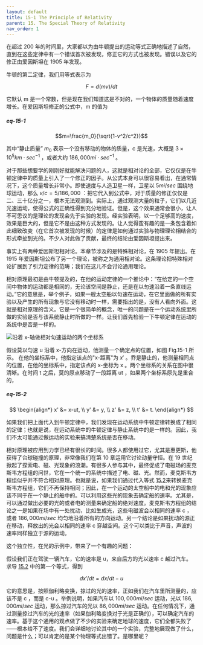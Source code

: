 ```yaml
---
layout: default
title: 15-1 The Principle of Relativity
parent: 15. The Special Theory of Relativity
nav_order: 1
---
```

在超过 200 年的时间里，大家都以为由牛顿提出的运动等式正确地描述了自然，直到在这些定律中有一个错误首次被发现，修正它的方式也被发现。错误以及它的修正由爱因斯坦在 1905 年发现。

牛顿的第二定律，我们用等式表示为

$$F=d(mv)/dt$$

它默认 m 是一个常数，但是现在我们知道这是不对的，一个物体的质量随着速度增长。在爱因斯坦修正的公式中，m 的值为

##### eq-15-1

$$m=\frac{m_0}{\sqrt{1-v^2/c^2}}$$

其中“静止质量” $m_0$ 表示一个没有移动的物体的质量，c 是光速，大概是 $3 \times 10^5 km \cdot sec^{-1}$ ，或者大约 $186,000 mi \cdot sec^{-1}$ 。

对于那些想要学的刚刚好就能解决问题的人，这就是相对论的全部，它仅仅是在牛顿定律中的质量上引入了一个修正的因子。从公式本身可以很容易看出，在通常情况下，这个质量增长非常小。即使速度与人造卫星一样，卫星以 $5 mi/sec$ 围绕地球运动，那么 $v/c=5/186,000$ ：把它代入到公式中，对于质量的修正仅仅是二、三十亿分之一，根本无法观测到。实际上，通过观测大量的粒子，它们以几近光速运动，使得公式的正确性得到充分地验证。但是，这个效果通常会很小，让人不可思议的是理论的发现会先于实验的发现。经实验表明，以一个足够高的速度，效果是巨大的，但是它不是由这种方式发现的。让人觉得蛮有趣的是一条包含着如此细致改变（在它首次被发现的时候）的定律是如何通过实验与物理理论相结合的形式牵扯到光的。不少人对此做了贡献，最终的结论由爱因斯坦提出来。

事实上有两种爱因斯坦相对论。本章节涉及的是特殊相对论，在 1905 年提出。在 1915 年爱因斯坦公布了另一个理论，被称之为通用相对论。这条理论把特殊相对论扩展到了引力定律的范畴；我们在这儿不会讨论通用理论。

相对原理最初是由牛顿提及的，在他的运动定律的一个推论中：“在给定的一个空间中物体的运动都是相同的，无论该空间是静止，还是在以匀速沿着一条直线运动。”它的意思是，举个例子，如果一艘太空船以匀速在运动，在它里面做的所有实验以及产生的所有现象与它没有移动时一样，需要指出的是，没有人看向外面。这就是相对原理的含义。它是一个很简单的概念，唯一的问题是在一个运动系统里所做的实验是否与该系统静止时所做的一样。让我们首先检验一下牛顿定律在运动的系统中是否是一样的。

![沿着 x-轴做相对匀速运动的两个坐标系](/notes-of-feynman-lectures-on-physics/assets/volume-1/fig-15-1.png)

假设莫以匀速 u 沿着 x-方向在运动，他测量一个确定点的位置，如图 Fig.15-1 所示。 在他的坐标系中，他指定该点的"x-距离"为 $x'$ 。乔是静止的，他测量相同点的位置，在他的坐标系中，指定该点的 x-坐标为 x 。两个坐标系的关系在图中很清晰。在时间 t 之后，莫的原点移动了一段距离 ut ，如果两个坐标系原先是重合的，

##### eq-15-2

$$
\begin{align*}
x' &= x-ut, \\
y' &= y, \\
z' &= z, \\
t' &= t.
\end{align*}
$$

如果我们把上面代入到牛顿定律中，我们发现在运动系统中牛顿定律转换成了相同的定律；也就是说，在运动系统中的牛顿定律与静止系统中的是一样的。因此，我们不太可能通过做运动的实验来搞清楚系统是否在移动。

相对原理被应用到力学已经有很长的时间。很多人都使用过它，尤其是惠更斯，他获得了台球碰撞的原理，非常像我们在第 10 章运用它讨论动量守恒。在 19 世纪掀起了探索电、磁、光现象的浪潮。有很多人参与其中，最终促成了电磁场的麦克斯韦方程组的问世，它在一个统一的系统中描述了电、磁、光。然而，麦克斯韦方程组似乎并不符合相对原理。也就是说，如果我们通过代入等式 [15.2](/volume-1/15-the-special-theory-of-relativity/15-1-the-principle-of-relativity.html#eq-15-2)来转换麦克斯韦方程组，它们不再保持相同；因此，在一个运动的太空船中的电和光的现象应该不同于在一个静止的船中的。可以利用这些光的现象去确定船的速率。尤其是，可以通过做出必要的光的或者电的测量来确定船的绝对速度。麦克斯韦方程组的结论之一是如果在场中有一处扰动，比如生成光，这些电磁波会以相同的速率 c ，或者 $186,000 mi/sec$ 均匀地沿着所有的方向运动。另一个结论是如果扰动的源正在移动，释放出的光会以相同的速率 c 穿越空间。这个可以类比于声音，声波的速率同样独立于源的运动。

这个独立性，在光的示例中，带来了一个有趣的问题：

假设我们正在驾驶一辆汽车，它的速率是 u，来自后方的光以速率 c 越过汽车。求导 [15.2](/volume-1/15-the-special-theory-of-relativity/15-1-the-principle-of-relativity.html#eq-15-2) 中的第一个等式，得到

$$dx'/dt=dx/dt-u$$

它的意思是，按照伽利略变换，掠过的光的速率，正如我们在汽车里所测量的，应该不是 c ，而是 c-u 。举例说明，如果汽车以 $100,000 mi/sec$ 运动，光以 $186,000 mi/sec$ 运动，那么掠过汽车的光以 $86,000 mi/sec$ 运动。在任何情况下，通过测量掠过汽车的光的速率（如果伽利略变换对于光是正确的），可以确定汽车的速率。基于这个通用的观点做了不少的实验来确定地球的速度，它们全都失败了——根本给不了速度。我们会详细地讨论其中的一个实验，完整地展现做了什么，问题是什么；可以肯定的是某个物理等式出错了。是哪里呢？
